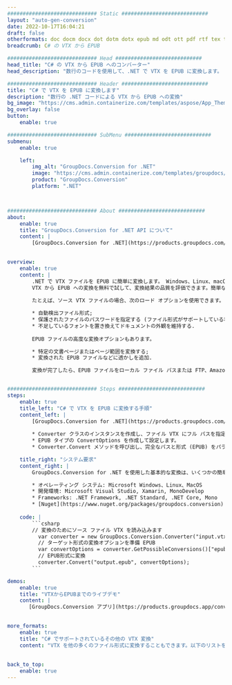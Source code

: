 ```yaml
---
############################# Static ############################
layout: "auto-gen-conversion"
date: 2022-10-17T16:04:21
draft: false
otherformats: doc docm docx dot dotm dotx epub md odt ott pdf rtf tex txt vdx vsdm vsdx vssm vssx vstm vstx vsx vtx xps
breadcrumb: C# の VTX から EPUB

############################# Head ############################
head_title: "C# の VTX から EPUB へのコンバーター"
head_description: "数行のコードを使用して、.NET で VTX を EPUB に変換します。 GroupDocs ドキュメント変換 API を使用して、160 を超えるファイル形式を変換します。"

############################# Header ############################
title: "C# で VTX を EPUB に変換します"
description: "数行の .NET コードによる VTX から EPUB への変換"
bg_image: "https://cms.admin.containerize.com/templates/aspose/App_Themes/V3/images/bg/header1.png"
bg_overlay: false
button:
    enable: true

############################# SubMenu ############################
submenu:
    enable: true

    left:
        img_alt: "GroupDocs.Conversion for .NET"
        image: "https://cms.admin.containerize.com/templates/groupdocs/images/product-logos/90x90-noborder/groupdocs-conversion-net.png"
        product: "GroupDocs.Conversion"
        platform: ".NET"



############################# About ############################
about:
    enable: true
    title: "GroupDocs.Conversion for .NET API について"
    content: |
        [GroupDocs.Conversion for .NET](https://products.groupdocs.com/conversion/net/) を使用して、Microsoft Word、Excel、PowerPoint、PDF、Visio、およびその他の形式を変換できます。 GroupDocs.Conversion は、高いパフォーマンスが要求されるバックエンドおよび内部システムに適したスタンドアロン API です。 Microsoft や Open Office などのソフトウェアには依存しません。
    

overview:
    enable: true
    content: |
        .NET で VTX ファイルを EPUB に簡単に変換します。 Windows、Linux、macOS など、任意のプラットフォームで C# コード行を 2 行だけ使用できます。
        VTX から EPUB への変換を無料で試して、変換結果の品質を評価できます。簡単なファイル変換のシナリオに加えて、ソース VTX ファイルをロードし、出力 EPUB 結果を保存するためのより高度なオプションを試すことができます。 
        
        たとえば、ソース VTX ファイルの場合、次のロード オプションを使用できます。

        * 自動検出ファイル形式;
        * 保護されたファイルのパスワードを指定する (ファイル形式がサポートしている場合);
        * 不足しているフォントを置き換えてドキュメントの外観を維持する.
        
        EPUB ファイルの高度な変換オプションもあります。

        * 特定の文書ページまたはページ範囲を変換する;
        * 変換された EPUB ファイルなどに透かしを追加.

        変換が完了したら、EPUB ファイルをローカル ファイル パスまたは FTP、Amazon S3、Google Drive、Dropbox などのサードパーティ ストレージに保存できます。注意してください - VTX を {{ に変換するにはTO}} MS Office、Open Office、Adobe Acrobat Reader などの追加のソフトウェアをインストールする必要はありません。


############################# Steps ############################
steps:
    enable: true
    title_left: "C# で VTX を EPUB に変換する手順"
    content_left: |
        [GroupDocs.Conversion for .NET](https://products.groupdocs.com/conversion/net/) を使用すると、開発者は数行のコードで VTX ファイルを EPUB に簡単に変換できます。
        
        * Converter クラスのインスタンスを作成し、ファイル VTX にフル パスを指定します。
        * EPUB タイプの ConvertOptions を作成して設定します。
        * Converter.Convert メソッドを呼び出し、完全なパスと形式 (EPUB) をパラメーターとして渡します。

    title_right: "システム要求"
    content_right: |
        GroupDocs.Conversion for .NET を使用した基本的な変換は、いくつかの簡単な手順で実行できます。当社の API は、すべての主要なプラットフォームとオペレーティング システムでサポートされています。以下のコードを実行する前に、システムに次の前提条件がインストールされていることを確認してください。

        * オペレーティング システム: Microsoft Windows、Linux、MacOS
        * 開発環境: Microsoft Visual Studio, Xamarin, MonoDevelop
        * Frameworks: .NET Framework, .NET Standard, .NET Core, Mono
        * [Nuget](https://www.nuget.org/packages/groupdocs.conversion) から最新の GroupDocs.Conversion for .NET を取得します
         
    code: |
        ```csharp    
        // 変換のためにソース ファイル VTX を読み込みます
          var converter = new GroupDocs.Conversion.Converter("input.vtx");
          // ターゲット形式の変換オプションを準備 EPUB
          var convertOptions = converter.GetPossibleConversions()["epub"].ConvertOptions;
          // EPUB形式に変換
          converter.Convert("output.epub", convertOptions);
        ```

demos:
    enable: true
    title: "VTXからEPUBまでのライブデモ"
    content: |
       [GroupDocs.Conversion アプリ](https://products.groupdocs.app/conversion/family) Web サイトにアクセスして、今すぐ VTX を EPUB に変換してください。オンラインデモには次の利点があります
          

more_formats:
    enable: true
    title: "C# でサポートされているその他の VTX 変換"
    content: "VTX を他の多くのファイル形式に変換することもできます。以下のリストをご覧ください。"
       
       
back_to_top:
    enable: true
---
```

